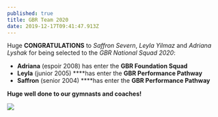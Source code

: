 ```yaml
---
published: true
title: GBR Team 2020
date: 2019-12-17T09:41:47.913Z
---
```

Huge **CONGRATULATIONS** to _Saffron Severn_, _Leyla Yilmaz_ and _Adriana Lyshak_ for being selected to the _GBR National Squad 2020_:

* **Adriana** (espoir 2008) has enter the **GBR Foundation Squad**
* **Leyla** (junior 2005) ****has enter the **GBR Performance Pathway**
* **Saffron** (senior 2004) ****has enter the **GBR Performance Pathway**

**Huge well done to our gymnasts and coaches!**



![](/assets/img-20191213-wa0041.jpg)
